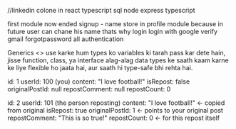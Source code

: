 //linkedin colone in react typescript sql node express typescript 

first module now ended 
signup - name store in profile module because in future user can chane his name thats why 
login
login with google
verify gmail
forgotpassword
all authentication 

Generics <> use karke hum types ko variables ki tarah pass kar dete hain, jisse function, class, ya interface alag-alag data types ke saath kaam karne ke liye flexible ho jaata hai, aur saath hi type-safe bhi rehta hai.

id: 1
userId: 100 (you)
content: "I love football!"
isRepost: false
originalPostId: null
repostComment: null
repostCount: 0



id: 2
userId: 101 (the person reposting)
content: "I love football!"  ← copied from original
isRepost: true
originalPostId: 1  ← points to your original post
repostComment: "This is so true!"
repostCount: 0  ← for this repost itself
